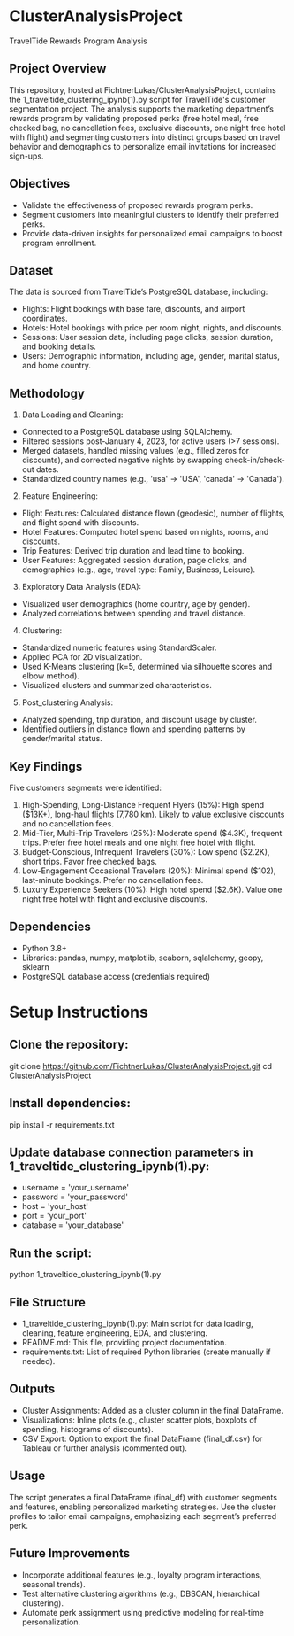 # ClusterAnalysisProject
TravelTide Rewards Program Analysis

## Project Overview

This repository, hosted at FichtnerLukas/ClusterAnalysisProject, contains the 1_traveltide_clustering_ipynb(1).py script for TravelTide's customer segmentation project. The analysis supports the marketing department’s rewards program by validating proposed perks (free hotel meal, free checked bag, no cancellation fees, exclusive discounts, one night free hotel with flight) and segmenting customers into distinct groups based on travel behavior and demographics to personalize email invitations for increased sign-ups.

## Objectives
- Validate the effectiveness of proposed rewards program perks.
- Segment customers into meaningful clusters to identify their preferred perks.
- Provide data-driven insights for personalized email campaigns to boost program enrollment.

## Dataset
The data is sourced from TravelTide’s PostgreSQL database, including:

- Flights: Flight bookings with base fare, discounts, and airport coordinates.
- Hotels: Hotel bookings with price per room night, nights, and discounts.
- Sessions: User session data, including page clicks, session duration, and booking details.
- Users: Demographic information, including age, gender, marital status, and home country.

## Methodology
1. Data Loading and Cleaning:
   
- Connected to a PostgreSQL database using SQLAlchemy.
- Filtered sessions post-January 4, 2023, for active users (>7 sessions).
- Merged datasets, handled missing values (e.g., filled zeros for discounts), and corrected negative nights by swapping check-in/check-out dates.
- Standardized country names (e.g., 'usa' → 'USA', 'canada' → 'Canada').

2. Feature Engineering:

- Flight Features: Calculated distance flown (geodesic), number of flights, and flight spend with discounts.
- Hotel Features: Computed hotel spend based on nights, rooms, and discounts.
- Trip Features: Derived trip duration and lead time to booking.
- User Features: Aggregated session duration, page clicks, and demographics (e.g., age, travel type: Family, Business, Leisure).

3. Exploratory Data Analysis (EDA):

- Visualized user demographics (home country, age by gender).
- Analyzed correlations between spending and travel distance.

4. Clustering:

- Standardized numeric features using StandardScaler.
- Applied PCA for 2D visualization.
- Used K-Means clustering (k=5, determined via silhouette scores and elbow method).
- Visualized clusters and summarized characteristics.

5. Post_clustering Analysis:

- Analyzed spending, trip duration, and discount usage by cluster.
- Identified outliers in distance flown and spending patterns by gender/marital status.

## Key Findings

Five customers segments were identified:
1. High-Spending, Long-Distance Frequent Flyers (15%): High spend ($13K+), long-haul flights (7,780 km). Likely to value exclusive discounts and no cancellation fees.
2. Mid-Tier, Multi-Trip Travelers (25%): Moderate spend ($4.3K), frequent trips. Prefer free hotel meals and one night free hotel with flight.
3. Budget-Conscious, Infrequent Travelers (30%): Low spend ($2.2K), short trips. Favor free checked bags.
4. Low-Engagement Occasional Travelers (20%): Minimal spend ($102), last-minute bookings. Prefer no cancellation fees.
5. Luxury Experience Seekers (10%): High hotel spend ($2.6K). Value one night free hotel with flight and exclusive discounts.

## Dependencies

- Python 3.8+
- Libraries: pandas, numpy, matplotlib, seaborn, sqlalchemy, geopy, sklearn
- PostgreSQL database access (credentials required)


# Setup Instructions

## Clone the repository:

git clone https://github.com/FichtnerLukas/ClusterAnalysisProject.git
cd ClusterAnalysisProject

## Install dependencies:

pip install -r requirements.txt


## Update database connection parameters in 1_traveltide_clustering_ipynb(1).py:

- username = 'your_username'
- password = 'your_password'
- host = 'your_host'
- port = 'your_port'
- database = 'your_database'

## Run the script:

python 1_traveltide_clustering_ipynb(1).py

## File Structure
- 1_traveltide_clustering_ipynb(1).py: Main script for data loading, cleaning, feature engineering, EDA, and clustering.
- README.md: This file, providing project documentation.
- requirements.txt: List of required Python libraries (create manually if needed).

## Outputs
- Cluster Assignments: Added as a cluster column in the final DataFrame.
- Visualizations: Inline plots (e.g., cluster scatter plots, boxplots of spending, histograms of discounts).
- CSV Export: Option to export the final DataFrame (final_df.csv) for Tableau or further analysis (commented out).


## Usage
The script generates a final DataFrame (final_df) with customer segments and features, enabling personalized marketing strategies. Use the cluster profiles to tailor email campaigns, emphasizing each segment’s preferred perk.

## Future Improvements
- Incorporate additional features (e.g., loyalty program interactions, seasonal trends).
- Test alternative clustering algorithms (e.g., DBSCAN, hierarchical clustering).
- Automate perk assignment using predictive modeling for real-time personalization.


